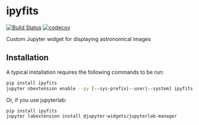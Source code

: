 
# ipyfits

[![Build Status](https://travis-ci.org/mwcraig/ipyfits.svg?branch=master)](https://travis-ci.org/mwcraig/ipyfits)
[![codecov](https://codecov.io/gh/mwcraig/ipyfits/branch/master/graph/badge.svg)](https://codecov.io/gh/mwcraig/ipyfits)


Custom Jupyter widget for displaying astronomical images

## Installation

A typical installation requires the following commands to be run:

```bash
pip install ipyfits
jupyter nbextension enable --py [--sys-prefix|--user|--system] ipyfits
```

Or, if you use jupyterlab:

```bash
pip install ipyfits
jupyter labextension install @jupyter-widgets/jupyterlab-manager
```
